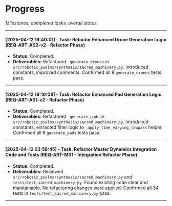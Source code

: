 # Progress

*Milestones, completed tasks, overall status.*

---
#### [2025-04-12 19:40:01] - Task: Refactor Enhanced Drone Generation Logic (REQ-ART-A02-v2 - Refactor Phase)
- **Status:** Completed.
- **Deliverables:** Refactored `_generate_drones` in `src/robotic_psalms/synthesis/sacred_machinery.py`. Introduced constants, improved comments. Confirmed all 8 `generate_drones` tests pass.

---


#### [2025-04-12 18:10:08] - Task: Refactor Enhanced Pad Generation Logic (REQ-ART-A01-v2 - Refactor Phase)
- **Status:** Completed.
- **Deliverables:** Refactored `_generate_pads` in `src/robotic_psalms/synthesis/sacred_machinery.py`. Introduced constants, extracted filter logic to `_apply_time_varying_lowpass` helper. Confirmed all 8 `generate_pads` tests pass.

---



#### [2025-04-12 03:58:45] - Task: Refactor Master Dynamics Integration Code and Tests (REQ-ART-M01 - Integration Refactor Phase)
- **Status:** Completed.
- **Deliverables:** Reviewed `src/robotic_psalms/synthesis/sacred_machinery.py` and `tests/test_sacred_machinery.py`. Found existing code clear and maintainable. No refactoring changes were applied. Confirmed all 34 tests in `tests/test_sacred_machinery.py` pass.
---